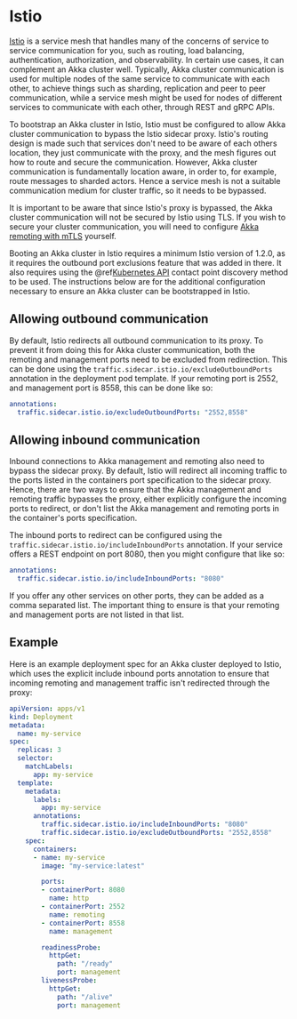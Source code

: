 # Istio

[Istio](https://istio.io/) is a service mesh that handles many of the concerns of service to service communication for you, such as routing, load balancing, authentication, authorization, and observability. In certain use cases, it can complement an Akka cluster well. Typically, Akka cluster communication is used for multiple nodes of the same service to communicate with each other, to achieve things such as sharding, replication and peer to peer communication, while a service mesh might be used for nodes of different services to communicate with each other, through REST and gRPC APIs.

To bootstrap an Akka cluster in Istio, Istio must be configured to allow Akka cluster communication to bypass the Istio sidecar proxy. Istio's routing design is made such that services don't need to be aware of each others location, they just communicate with the proxy, and the mesh figures out how to route and secure the communication. However, Akka cluster communication is fundamentally location aware, in order to, for example, route messages to sharded actors. Hence a service mesh is not a suitable communication medium for cluster traffic, so it needs to be bypassed.

It is important to be aware that since Istio's proxy is bypassed, the Akka cluster communication will not be secured by Istio using TLS. If you wish to secure your cluster communication, you will need to configure [Akka remoting with mTLS](https://doc.akka.io/docs/akka/current/remoting-artery.html#remote-security) yourself.

Booting an Akka cluster in Istio requires a minimum Istio version of 1.2.0, as it requires the outbound port exclusions feature that was added in there. It also requires using the @ref[Kubernetes API](kubernetes-api.md) contact point discovery method to be used. The instructions below are for the additional configuration necessary to ensure an Akka cluster can be bootstrapped in Istio.

## Allowing outbound communication

By default, Istio redirects all outbound communication to its proxy. To prevent it from doing this for Akka cluster communication, both the remoting and management ports need to be excluded from redirection. This can be done using the `traffic.sidecar.istio.io/excludeOutboundPorts` annotation in the deployment pod template. If your remoting port is 2552, and management port is 8558, this can be done like so:

```yaml
annotations:
  traffic.sidecar.istio.io/excludeOutboundPorts: "2552,8558"
```

## Allowing inbound communication

Inbound connections to Akka management and remoting also need to bypass the sidecar proxy. By default, Istio will redirect all incoming traffic to the ports listed in the containers port specification to the sidecar proxy. Hence, there are two ways to ensure that the Akka management and remoting traffic bypasses the proxy, either explicitly configure the incoming ports to redirect, or don't list the Akka management and remoting ports in the container's ports specification.

The inbound ports to redirect can be configured using the `traffic.sidecar.istio.io/includeInboundPorts` annotation. If your service offers a REST endpoint on port 8080, then you might configure that like so:

```yaml
annotations:
  traffic.sidecar.istio.io/includeInboundPorts: "8080"
```

If you offer any other services on other ports, they can be added as a comma separated list. The important thing to ensure is that your remoting and management ports are not listed in that list.

## Example

Here is an example deployment spec for an Akka cluster deployed to Istio, which uses the explicit include inbound ports annotation to ensure that incoming remoting and management traffic isn't redirected through the proxy:

```yaml
apiVersion: apps/v1
kind: Deployment
metadata:
  name: my-service
spec:
  replicas: 3
  selector:
    matchLabels:
      app: my-service
  template:
    metadata:
      labels:
        app: my-service
      annotations:
        traffic.sidecar.istio.io/includeInboundPorts: "8080"
        traffic.sidecar.istio.io/excludeOutboundPorts: "2552,8558"
    spec:
      containers:
      - name: my-service
        image: "my-service:latest"

        ports:
        - containerPort: 8080
          name: http
        - containerPort: 2552
          name: remoting
        - containerPort: 8558
          name: management

        readinessProbe:
          httpGet:
            path: "/ready"
            port: management
        livenessProbe:
          httpGet:
            path: "/alive"
            port: management
```